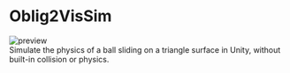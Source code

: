 # Oblig2VisSim

![preview](https://github.com/henriksen-marcus/Oblig2VisSim/assets/89453098/d34a8c8f-3630-4b12-a22e-ca3016ac7d0b)<br>
Simulate the physics of a ball sliding on a triangle surface in Unity, without built-in collision or physics.

